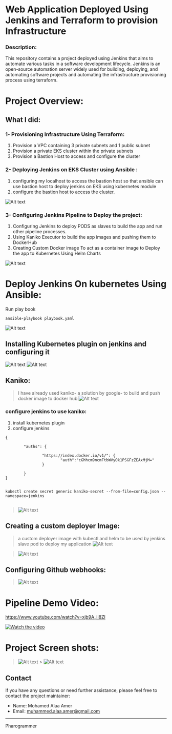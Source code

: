 # Web Application Deployed Using Jenkins and Terraform to provision Infrastructure

### Description:

This repository contains a project deployed using Jenkins that aims to automate various tasks in a software development lifecycle. Jenkins is an open-source automation server widely used for building, deploying, and automating software projects and automating the infrastructure provisioning process using terraform.

# Project Overview:

## What I did:

### 1- Provisioning Infrastructure Using Terraform:

1. Provision a VPC containing 3 private subnets and 1 public subnet
2. Provision a private EKS cluster within the private subnets
3. Provision a Bastion Host to access and configure the cluster

### 2- Deploying Jenkins on EKS Cluster using Ansible :

1. configuring my localhost to access the bastion host so that ansible can use bastion host to deploy jenkins on EKS using kubernetes module
2. configure the bastion host to access the cluster.

![Alt text](images/terraform-ansible.jpg?raw=true "Title")

### 3- Configuring Jenkins Pipeline to Deploy the project:

1. Configuring Jenkins to deploy PODS as slaves to build the app and run other pipeline processes.
2. Using Kaniko Executor to build the app images and pushing them to DockerHub
3. Creating Custom Docker image To act as a container image to Deploy the app to Kubernetes Using Helm Charts

![Alt text](images/cluster.jpg?raw=true "Title")

# Deploy Jenkins On kubernetes Using Ansible:

Run play book

```
ansible-playbook playbook.yaml
```

![Alt text](images/screen-ansible.png?raw=true "Title")

## Installing Kubernetes plugin on jenkins and configuring it

![Alt text](images/screen-install-kplugin.png?raw=true "Title")
![Alt text](images/screen-config-plugin.png?raw=true "Title")

## Kaniko:

> I have already used kaniko- a solution by google- to build and push docker image to docker hub
> ![Alt text](images/kaniko.jpg?raw=true "Title")

### configure jenkins to use kaniko:

1. install kubernetes plugin
2. configure jenkins

```
{

        "auths": {

                "https://index.docker.io/v1/": {
                        "auth":"cGhhcm9ncmFtbWVyOk1PSGFzZEAxMjM="
                }

        }
}

```

```

kubectl create secret generic kaniko-secret --from-file=config.json --namespace=jenkins


```

> ![Alt text](images/screen-kaniko.png?raw=true "Title")

## Creating a custom deployer Image:

> a custom deployer image with kubectl and helm to be used by jenkins slave pod to deploy my application
> ![Alt text](images/screen-deployer-image.png?raw=true "Title")

> ![Alt text](images/screen-config-deployer.png?raw=true "Title")

## Configuring Github webhooks:

> ![Alt text](images/screen-webhook.png?raw=true "Title")

# Pipeline Demo Video:

https://www.youtube.com/watch?v=xjb9A_ii8ZI

[![Watch the video](https://renewyourbath.com/wp-content/uploads/2015/04/video-placeholder.jpg)](https://www.youtube.com/watch?v=xjb9A_ii8ZI)

# Project Screen shots:

> ![Alt text](images/site-jenkins.png?raw=true "Title") > ![Alt text](images/site-1.png?raw=true "Title")

## Contact

If you have any questions or need further assistance, please feel free to contact the project maintainer:

- Name: Mohamed Alaa Amer
- Email: muhammed.alaa.amer@gmail.com

---

Pharogrammer
